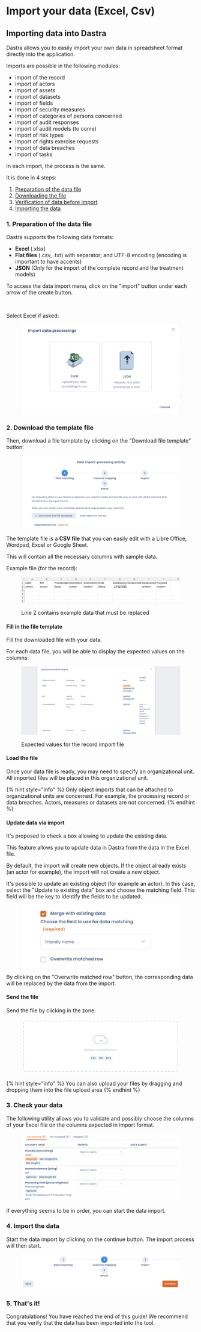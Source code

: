 # Import your data (Excel, Csv)

## Importing data into Dastra

Dastra allows you to easily import your own data in spreadsheet format directly into the application.

Imports are possible in the following modules:

* import of the record&#x20;
* import of actors&#x20;
* import of assets&#x20;
* import of datasets&#x20;
* import of fields&#x20;
* import of security measures&#x20;
* import of categories of persons concerned&#x20;
* import of audit responses&#x20;
* import of audit models (to come)&#x20;
* import of risk types&#x20;
* import of rights exercise requests&#x20;
* import of data breaches&#x20;
* import of tasks

In each import, the process is the same.

It is done in 4 steps:

1. [Preparation of the data file ](importer-vos-donnees-excel-csv.md#1.-preparation-of-the-data-file)
2. [Downloading the file](importer-vos-donnees-excel-csv.md#2.-download-the-template-file)
3. [Verification of data before import](importer-vos-donnees-excel-csv.md#3.-check-your-data)
4. [Importing the data](importer-vos-donnees-excel-csv.md#4.-import-the-data)

### 1. Preparation of the data file

Dastra supports the following data formats:&#x20;

* **Excel** (.xlsx)&#x20;
* **Flat files** (.csv, .txt) with separator; and UTF-8 encoding (encoding is important to have accents)&#x20;
* **JSON** (Only for the import of the complete record and the treatment models)&#x20;

To access the data import menu, click on the "import" button under each arrow of the create button.

<figure><img src="../../.gitbook/assets/Capture d&#x27;écran 2024-12-18 102334.png" alt=""><figcaption></figcaption></figure>

Select Excel if asked:

<figure><img src="../../.gitbook/assets/Capture d’écran 2023-02-17 à 10.16.33.png" alt=""><figcaption></figcaption></figure>

### 2. Download the template file

Then, download a file template by clicking on the "Download file template" button:

<figure><img src="../../.gitbook/assets/Capture d’écran 2023-02-17 à 10.18.34.png" alt=""><figcaption></figcaption></figure>

The template file is a **CSV file** that you can easily edit with a Libre Office, Wordpad, Excel or Google Sheet.

This will contain all the necessary columns with sample data.&#x20;

Example file (for the record):

<figure><img src="../../.gitbook/assets/image (150).png" alt=""><figcaption><p>Line 2 contains example data that must be replaced</p></figcaption></figure>

#### Fill in the file template

Fill the downloaded file with your data.&#x20;

For each data file, you will be able to display the expected values on the columns:

<figure><img src="../../.gitbook/assets/Capture d’écran 2023-02-17 à 10.22.43.png" alt=""><figcaption><p>Expected values for the record import file</p></figcaption></figure>

#### Load the file

Once your data file is ready, you may need to specify an organizational unit. All imported files will be placed in this organizational unit.

{% hint style="info" %}
Only object imports that can be attached to organizational units are concerned. For example, the processing record or data breaches. Actors, measures or datasets are not concerned.
{% endhint %}

#### Update data via import

It's proposed to check a box allowing to update the existing data.&#x20;

This feature allows you to update data in Dastra from the data in the Excel file.&#x20;

By default, the import will create new objects. If the object already exists (an actor for example), the import will not create a new object.&#x20;

It's possible to update an existing object (for example an actor). In this case, select the "Update to existing data" box and choose the matching field. This field will be the key to identify the fields to be updated.

<figure><img src="../../.gitbook/assets/Capture d’écran 2023-02-17 à 10.38.49.png" alt=""><figcaption></figcaption></figure>

By clicking on the "Overwrite matched row" button, the corresponding data will be replaced by the data from the import.

#### Send the file

Send the file by clicking in the zone:

<figure><img src="../../.gitbook/assets/Capture d’écran 2023-02-17 à 10.40.56.png" alt=""><figcaption></figcaption></figure>

{% hint style="info" %}
You can also upload your files by dragging and dropping them into the file upload area
{% endhint %}

### 3. Check your data

The following utility allows you to validate and possibly choose the columns of your Excel file on the columns expected in import format.

<figure><img src="../../.gitbook/assets/Capture d’écran 2023-02-17 à 10.43.16.png" alt=""><figcaption></figcaption></figure>

If everything seems to be in order, you can start the data import.

### 4. Import the data

Start the data import by clicking on the continue button. The import process will then start.

<figure><img src="../../.gitbook/assets/Capture d’écran 2023-02-17 à 10.45.22.png" alt=""><figcaption></figcaption></figure>

### 5. That's it!

Congratulations! You have reached the end of this guide! We recommend that you verify that the data has been imported into the tool.
